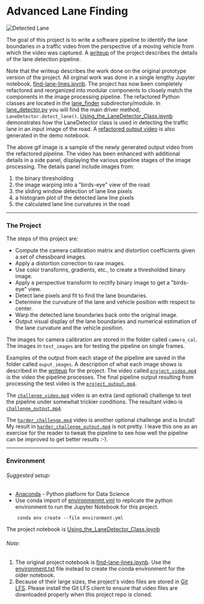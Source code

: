# Advanced Lane Finding

![Detected Lane](./output_videos/refactored_output.gif)

The goal of this project is to write a software pipeline to identify the lane boundaries in a traffic video from the perspective of a moving vehicle from which the video was captured. A [writeup](./writeup_report.md) of the project describes the details of the lane detection pipeline.

Note that the writeup describes the work done on the original prototype version of the project. All orginal work was done in a single lengthy Jupyter notebook, [find-lane-lines.ipynb](./find-lane-lines.ipynb). The project has now been completely refactored and reorganized into modular components to closely match the components in the image processing pipeline. The refactored Python classes are located in the [lane_finder](./lane_finder) subdirectory/module. In [lane_detector.py](./lane_finder/lane_detector.py) you will find the main driver method, `LaneDetector.detect_lane()`. [Using_the_LaneDetector_Class.ipynb](./Using_the_LaneDetector_Class.ipynb) demonstrates how the LaneDetector class is used in detecting the traffic lane in an input image of the road. A [refactored output video](./output_videos/refactored_output.mp4) is also generated in the demo notebook.

The above gif image is a sample of the newly generated output video from the refactored pipeline. The video has been enhanced with additional details in a side panel, displaying the various pipeline stages of the image processing. The details panel include images from:
1. the binary thresholding
2. the image warping into a "birds-eye" view of the road
3. the sliding window detection of lane line pixels
4. a histogram plot of the detected lane line pixels
5. the calculated lane line curvatures in the road

---

### The Project

The steps of this project are:

* Compute the camera calibration matrix and distortion coefficients given a set of chessboard images.
* Apply a distortion correction to raw images.
* Use color transforms, gradients, etc., to create a thresholded binary image.
* Apply a perspective transform to rectify binary image to get a "birds-eye" view.
* Detect lane pixels and fit to find the lane boundaries.
* Determine the curvature of the lane and vehicle position with respect to center.
* Warp the detected lane boundaries back onto the original image.
* Output visual display of the lane boundaries and numerical estimation of the lane curvature and the vehicle position.

The images for camera calibration are stored in the folder called `camera_cal`.  The images in `test_images` are for testing the pipeline on single frames.

Examples of the output from each stage of the pipeline are saved in the folder called `ouput_images`. A description of what each image shows is described in the [writeup](./writeup_report.md) for the project. The video called [`project_video.mp4`](./test_videos/project_video.mp4) is the video the pipeline processes. The final pipeline output resulting from processing the test video is the [`project_output.mp4`](./output_videos/project_output.mp4).

The [`challenge_video.mp4`](./test_videos/challenge_video.mp4) video is an extra (and optional) challenge to test the pipeline under somewhat trickier conditions. The resultant video is [`challenge_output.mp4`](./output_videos/challenge_output.mp4).

The [`harder_challenge.mp4`](./test_videos/harder_challenge.mp4) video is another optional challenge and is brutal! My result in [`harder_challenge_output.mp4`](./output_videos/harder_challenge_output.mp4) is not pretty. I leave this one as an exercise for the reader to tweak the pipeline to see how well the pipeline can be improved to get better results :-).

---

### Environment

###### Suggested setup:
* [Anaconda](https://www.anaconda.com/download/) - Python platform for Data Science
* Use conda import of [environmenmt.yml](./environment.txt) to replicate the python environment to run the Jupyter Notebook for this project.
```
    conda env create --file environment.yml
```

The project notebook is [Using_the_LaneDetector_Class.ipynb](./Using_the_LaneDetector_Class.ipynb.ipynb)


###### Note:
1. The original project notebook is [find-lane-lines.ipynb](./find-lane-lines.ipynb). Use the [environment.txt](./environment.txt) file instead to create the conda environment for the older notebook.
2. Because of their large sizes, the project's video files are stored in [Git LFS](https://github.com/git-lfs/git-lfs). Please install the Git LFS client to ensure that video files are downloaded properly when this project repo is cloned.
